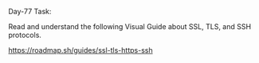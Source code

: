 Day-77 Task:

Read and understand the following Visual Guide about SSL, TLS, and SSH protocols.

https://roadmap.sh/guides/ssl-tls-https-ssh